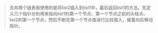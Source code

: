 >合并两个链表我使用的是将list2插入到list1中，最后返回list1的方法。先定义几个指针分别用来指向list1的第一个节点、第一个节点之前的头结点、list2的第一个节点，然后不断在第一个节点值进行比较插入，接着向后移动指针。
